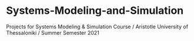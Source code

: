# Systems-Modeling-and-Simulation
Projects for Systems Modeling & Simulation Course / Aristotle University of Thessaloniki / Summer Semester 2021
